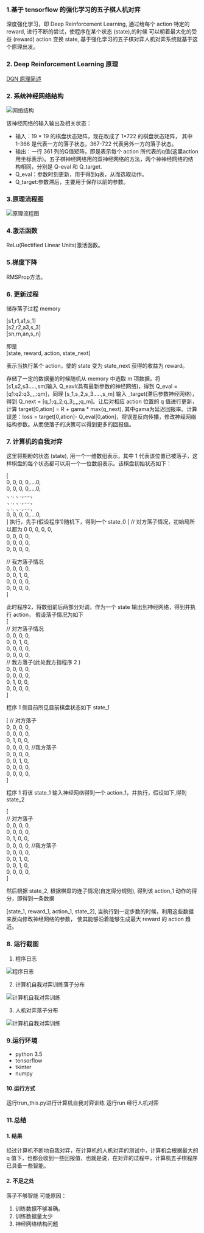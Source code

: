 ### 1.基于 tensorflow  的强化学习的五子棋人机对弈
深度强化学习，即 Deep Reinforcement Learning, 通过给每个 action 特定的 reward, 进行不断的尝试，使程序在某个状态 (state),的时候
可以朝着最大化的受益 (reward) action 变换 state, 基于强化学习的五子棋对弈人机对弈系统就基于这个原理出发。

### 2. Deep Reinforcement Learning 原理
[DQN 原理简述](./dqn原理.md)

### 2. 系统神经网络结构  

![网络结构](./images/net.png)    

该神经网络的输入输出及相关状态：  

- 输入：19 * 19 的棋盘状态矩阵，现在改成了 1*722 的棋盘状态矩阵， 其中 1-366 是代表一方的落子状态，367-722 代表另外一方的落子状态。
- 输出：一行 361 列的Q值矩阵，即是表示每个 action 所代表的q值(这里action用坐标表示)。五子棋神经网络用的双神经网络的方法，两个神神经网络的结构相同，分别是 Q-eval 和 Q_target.
- Q_eval：参数时刻更新，用于得到q表，从而选取动作。
- Q_target:参数滞后，主要用于保存以前的参数。

### 3.原理流程图  
![原理流程图](./images/流程图.png)  

### 4.激活函数
ReLu(Rectified Linear Units)激活函数。  

### 5.梯度下降
RMSProp方法。  

### 6. 更新过程
储存落子过程  memory

[s1,r1,a1,s_1]    
[s2,r2,a3,s_3]  
[sn,rn,an,s_n]  

即是    
[state, reward, action, state_next]  

表示当执行某个 action，使的 state 变为 state_next 获得的收益为 reward。 


存储了一定的数据量的时候随机从 memory 中选取 m 项数据，将[s1,s2,s3…..,sm]输入 Q_eavl(具有最新参数的神经网络)，得到 Q_eval = [q1:q2:q3,,,,:qm]，同理 [s_1,s_2,s_3…..,s_m] 输入 _target(滞后参数神经网络)，得到 Q_next = [q_1;q_2;q_3;,,,;q_m]。让后对相应 action 位置的 q 值进行更新，计算 target[0,ation] = R + gama * max(q_next), 其中gama为延迟回报率。计算误差：loss = target[0,ation]- Q_eval[0,ation]，将误差反向传播，修改神经网络结构参数。从而使落子的决策可以得到更多的回报值。

### 7. 计算机的自我对弈
这里将期盼的状态 (state), 用一个一维数组表示，其中 1 代表该位置已被落子，这样棋盘的每个状态都可以用一个一位数组表示。该棋盘初始状态如下：  

[  
  0, 0, 0, 0,....0,  
  0, 0, 0, 0,....0,  
  ., ., ., .,.....,  
  ., ., ., .,.....,  
  ., ., ., .,.....,  
  0, 0, 0, 0,....0,  
]
执行，先手(假设程序1)随机下，得到一个 state_0
[ 
  // 对方落子情况，初始局所以都为 0
  0, 0, 0, 0,  
  0, 0, 0, 0,  
  0, 0, 0, 0,  
  0, 0, 0, 0,   
    
  // 我方落子情况  
  0, 0, 0, 0,   
  0, 0, 1, 0,  
  0, 0, 0, 0,  
  0, 0, 0, 0,  
]  

此时程序2，将数组前后两部分对调，作为一个 state 输出到神经网络，得到并执行 action， 假设落子情况为如下   
[  
  // 对方落子情况  
  0, 0, 0, 0,   
  0, 0, 1, 0,  
  0, 0, 0, 0,  
  0, 0, 0, 0,   
  // 我方落子(此处我方指程序 2 )  
  0, 0, 0, 0,  
  0, 0, 0, 0,  
  0, 1, 0, 0,  
  0, 0, 0, 0,     
]  


程序 1 侧目前所见目前棋盘状态如下 state_1  

[ 
  // 对方落子   
  0, 0, 0, 0,  
  0, 0, 0, 0,  
  0, 1, 0, 0,  
  0, 0, 0, 0,
  //我方落子       
  0, 0, 0, 0,    
  0, 0, 1, 0,    
  0, 0, 0, 0,     
  0, 0, 0, 0,    
]  

程序 1  将该 state_1 输入神经网络得到一个 action_1，并执行，假设如下,得到 state_2  

[  
  // 对方落子   
  0, 0, 0, 0,  
  0, 0, 0, 0,  
  0, 1, 0, 0,  
  0, 0, 0, 0,
  //我方落子     
  0, 0, 0, 0,  
  0, 0, 1, 0,  
  0, 0, 1, 0,  
  0, 0, 0, 0,  
]    

然后根据 state_2, 根据棋盘的连子情况(自定得分规则), 得到该 action_1 动作的得分，即得到一条数据  

[state_1, reward_1, action_1, state_2], 当执行到一定步数的时候，利用这些数据来反向修改神经网络的参数，
使其能够沿着能够生成最大 reward 的 action 趋近。




### 8. 运行截图
1. 程序日志

![程序日志](./images/action1.png)  


2. 计算机自我对弈训练落子分布  

![计算机自我对弈训练](./images/结果1.png)  



3. 人机对弈落子分布  

![计算机自我对弈训练](./images/结果2.png)   



### 9.运行环境
- python 3.5
- tensorflow
- tkinter
- numpy

#### 10.运行方式 
运行trun_this.py进行计算机自我对弈训练
运行run 经行人机对弈

### 11.总结

#### 1. 结果
 经过计算机不断地自我对弈，在计算机的人机对弈的测试中，计算机会根据最大的 q 值下，也都会收到一些回报值，也就是说，在对弈的过程中，计算机五子棋程序已具备一些智能。

#### 2. 不足之处
落子不够智能
可能原因： 
 1. 训练数据不够准确。
 2. 训练数据量太少
 3. 神经网络结构问题

